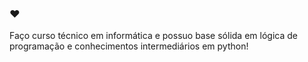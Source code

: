 ### ❤️

Faço curso técnico em informática e possuo base sólida em lógica de programação e conhecimentos intermediários em python!

